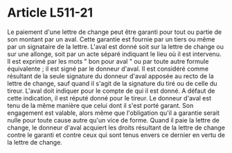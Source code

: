 # Article L511-21

Le paiement d'une lettre de change peut être garanti pour tout ou partie de son montant par un aval.   Cette garantie est fournie par un tiers ou même par un signataire de la lettre.   L'aval est donné soit sur la lettre de change ou sur une allonge, soit par un acte séparé indiquant le lieu où il est intervenu.   Il est exprimé par les mots " bon pour aval " ou par toute autre formule équivalente ; il est signé par le donneur d'aval.   Il est considéré comme résultant de la seule signature du donneur d'aval apposée au recto de la lettre de change, sauf quand il s'agit de la signature du tiré ou de celle du tireur.   L'aval doit indiquer pour le compte de qui il est donné. A défaut de cette indication, il est réputé donné pour le tireur.   Le donneur d'aval est tenu de la même manière que celui dont il s'est porté garant.   Son engagement est valable, alors même que l'obligation qu'il a garantie serait nulle pour toute cause autre qu'un vice de forme.   Quand il paie la lettre de change, le donneur d'aval acquiert les droits résultant de la lettre de change contre le garanti et contre ceux qui sont tenus envers ce dernier en vertu de la lettre de change.